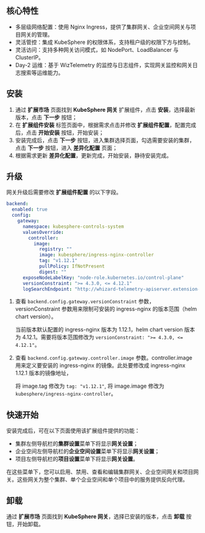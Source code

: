 ## 核心特性

- 多层级网络配置：使用 Nginx Ingress，提供了集群网关、企业空间网关与项目网关的管理。
- 灵活管控：集成 KubeSphere 的权限体系，支持租户级的权限下方与控制。
- 灵活访问：支持多种网关访问模式，如 NodePort、LoadBalancer 与 ClusterIP。
- Day-2 运维：基于 WizTelemetry 的监控与日志组件，实现网关监控和网关日志搜索等运维能力。

## 安装

1. 通过 **扩展市场** 页面找到 **KubeSphere 网关** 扩展组件，点击 **安装**，选择最新版本，点击 **下一步** 按钮；
2. 在 **扩展组件安装** 标签页面中，根据需求点击并修改 **扩展组件配置**，配置完成后，点击 **开始安装** 按钮，开始安装；
3. 安装完成后，点击 **下一步** 按钮，进入集群选择页面，勾选需要安装的集群，点击 **下一步** 按钮，进入 **差异化配置** 页面；
4. 根据需求更新 **差异化配置**，更新完成，开始安装，静待安装完成。

## 升级

网关升级后需要修改 **扩展组件配置** 的以下字段。

```yaml
backend:
  enabled: true
  config:
    gateway:
      namespace: kubesphere-controls-system
      valuesOverride:
        controller:
          image:
            registry: ""
            image: kubesphere/ingress-nginx-controller
            tag: "v1.12.1"
            pullPolicy: IfNotPresent
            digest: ""
      exposeNodeLabelKey: "node-role.kubernetes.io/control-plane"
      versionConstraint: ">= 4.3.0, <= 4.12.1"
      logSearchEndpoint: "http://whizard-telemetry-apiserver.extension-whizard-telemetry.svc:9090"
```

1. 查看 `backend.config.gateway.versionConstraint` 参数，versionConstraint 参数用来限制可安装的 ingress-nginx 的版本范围（helm chart version）。
   
   当前版本默认配置的 ingress-nginx 版本为 1.12.1，helm chart version 版本为 4.12.1。需要将版本范围修改为 `versionConstraint: ">= 4.3.0, <= 4.12.1"`。

2. 查看 `backend.config.gateway.controller.image` 参数。controller.image 用来定义要安装的 ingress-nginx 的镜像。此处要修改成 ingress-nginx 1.12.1 版本的镜像地址，
   
   将 image.tag 修改为 `tag: "v1.12.1"`, 将 image.image 修改为 `kubesphere/ingress-nginx-controller`。


## 快速开始

安装完成后，可在以下页面使用该扩展组件提供的功能：

- 集群左侧导航栏的**集群设置**菜单下将显⽰**网关设置**；
- 企业空间左侧导航栏的**企业空间设置**菜单下将显⽰**网关设置**；
- 项目左侧导航栏的**项目设置**菜单下将显⽰**网关设置**。

在这些菜单下，您可以启用、禁用、查看和编辑集群网关、企业空间网关和项目网关。这些网关为整个集群、单个企业空间和单个项目中的服务提供反向代理。


## 卸载

通过 **扩展市场** 页面找到 **KubeSphere 网关**，选择已安装的版本，点击 **卸载** 按钮，开始卸载。
